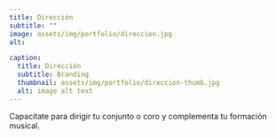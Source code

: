 ```yaml
---
title: Dirección
subtitle: ""
image: assets/img/portfolio/direccion.jpg
alt:

caption:
  title: Dirección
  subtitle: Branding
  thumbnail: assets/img/portfolio/direccion-thumb.jpg
  alt: image alt text
---
```

Capacítate  para dirigir tu conjunto o coro y complementa tu formación musical.

<!-- {:.list-inline}
- Date: October 2019
- Client: Lines
- Category: Branding -->
